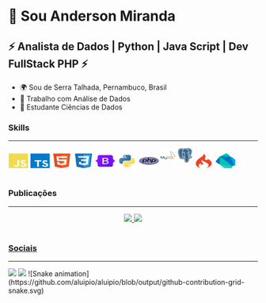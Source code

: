 # 👋 Sou **Anderson Miranda**

## ⚡ Analista de Dados | Python | Java Script | Dev FullStack PHP ⚡

- 🌍 Sou de Serra Talhada, Pernambuco, Brasil
- 🧠 Trabalho com Análise de Dados
- 🌱 Estudante Ciências de Dados

### Skills
---
<!-- https://github.com/devicons/devicon/tree/master/icons -->
<div style="display: inline_block">
  <img align="center" alt="JavaScript" height="30" width="40" src="https://raw.githubusercontent.com/devicons/devicon/master/icons/javascript/javascript-plain.svg">
  <img align="center" alt="TypeScript" height="30" width="40" src="https://raw.githubusercontent.com/devicons/devicon/master/icons/typescript/typescript-plain.svg">
  <img align="center" alt="HTML" height="30" width="40" src="https://raw.githubusercontent.com/devicons/devicon/master/icons/html5/html5-original.svg">
  <img align="center" alt="CSS" height="30" width="40" 
    src="https://raw.githubusercontent.com/devicons/devicon/master/icons/css3/css3-original.svg">
  <img align="center" alt="BootStrap" height="30" width="40" src="https://raw.githubusercontent.com/devicons/devicon/master/icons/bootstrap/bootstrap-original.svg">
  <img align="center" alt="Python" height="30" width="40" src="https://raw.githubusercontent.com/devicons/devicon/master/icons/python/python-original.svg">
  <img align="center" alt="PHP" height="30" width="40" 
    src="https://raw.githubusercontent.com/devicons/devicon/master/icons/php/php-original.svg">
  <img width="30" height="30" alt="MySQL" 
    src="https://raw.githubusercontent.com/devicons/devicon/master/icons/mysql/mysql-original-wordmark.svg"/>
  <img width="30" height="30" alt="PostgreSQL" 
    src="https://raw.githubusercontent.com/devicons/devicon/master/icons/postgresql/postgresql-original.svg"/>
  <img align="center" alt="CodeIgniter" height="30" width="40"  
    src="https://raw.githubusercontent.com/devicons/devicon/master/icons/codeigniter/codeigniter-plain.svg">
  <img align="center" alt="Dart" height="30" width="40" 
    src="https://raw.githubusercontent.com/devicons/devicon/master/icons/dart/dart-original.svg">
</div><br>
  
### Publicações
---
<div align="center">
  <a href="https://github.com/aluipio">
  <img height="180em" src="https://github-readme-stats.vercel.app/api?username=aluipio&show_icons=true&theme=dark&include_all_commits=true&count_private=true"/>
  <img height="180em" src="https://github-readme-stats.vercel.app/api/top-langs/?username=aluipio&layout=compact&langs_count=7&theme=dark"/>
</div><br>

 ### Sociais
 ---
<div>
  <a href="mailto:aluipio@gmail.com"><img src="https://img.shields.io/badge/Gmail-D14836?style=for-the-badge&logo=gmail&logoColor=white" target="_blank"></a>
  <a href="https://www.linkedin.com/in/anderson-miranda-a69248a2" target="_blank"><img src="https://img.shields.io/badge/-LinkedIn-%230077B5?style=for-the-badge&logo=linkedin&logoColor=white" target="_blank"></a> 
  ![Snake animation](https://github.com/aluipio/aluipio/blob/output/github-contribution-grid-snake.svg)
</div>
